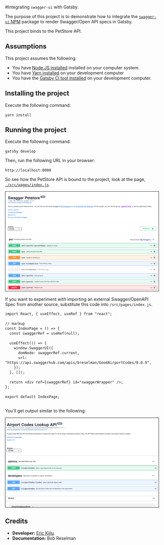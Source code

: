 #Integrating `swagger-ui` with Gatsby.

The purpose of this project is to demonstrate how to integrate the [`swagger-ui` NPM](https://www.npmjs.com/package/swagger-ui) package to render Swagger/Open API specs in Gatsby.

This project binds to the PetStore API.

## Assumptions

This project assumes the following:

* You have [Node.JS installed](https://nodejs.dev/learn/how-to-install-nodejs) installed on your computer system.
* You have [Yarn installed](https://classic.yarnpkg.com/en/docs/install) on your development computer
* You have the [Gatsby CI tool installed](https://www.gatsbyjs.com/docs/tutorial/part-0/) on your development computer.


## Installing the project

Execute the following command:

`yarn install`

## Running the project

Execute the following command:

`gatsby develop`

Then, run the following URL in your browser:

`http://localhost:8000`

So see how the PetStore API is bound to the project, look at the page, [`./src/pages/index.js`](./src/pages/index.js).

![UI01](./images/ui-01.png)

If you want to experiment with importing an external Swagger/OpenAPI Spec from another source, substitute this code into `/src/pages/index.js`.

```
import React, { useEffect, useRef } from "react";

// markup
const IndexPage = () => {
  const swaggerRef = useRef(null);

  useEffect(() => {
    window.SwaggerUI({
      domNode: swaggerRef.current,
      url: "https://api.swaggerhub.com/apis/breselman/GoodAirportCodes/0.0.9",
    });
  }, []);

  return <div ref={swaggerRef} id="swaggerWrapper" />;
};

export default IndexPage;


```

You'll get output similar to the following:

![UI02](./images/ui-02.png)

## Credits

* **Developer:** [Eric Kiilu](https://github.com/ekiilu).
* **Documentation:** Bob Reselman






